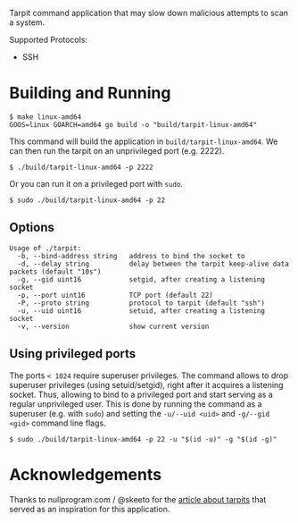 Tarpit command application that may slow down malicious attempts to scan a system.

Supported Protocols:

- SSH

# Building and Running

```
$ make linux-amd64
GOOS=linux GOARCH=amd64 go build -o "build/tarpit-linux-amd64"
```

This command will build the application in `build/tarpit-linux-amd64`. We can then run the tarpit on an unprivileged port (e.g. 2222).

`$ ./build/tarpit-linux-amd64 -p 2222`

Or you can run it on a privileged port with `sudo`.

`$ sudo ./build/tarpit-linux-amd64 -p 22`

## Options

```
Usage of ./tarpit:
  -b, --bind-address string   address to bind the socket to
  -d, --delay string          delay between the tarpit keep-alive data packets (default "10s")
  -g, --gid uint16            setgid, after creating a listening socket
  -p, --port uint16           TCP port (default 22)
  -P, --proto string          protocol to tarpit (default "ssh")
  -u, --uid uint16            setuid, after creating a listening socket
  -v, --version               show current version
```

## Using privileged ports

The ports `< 1024` require superuser privileges. The command allows to drop superuser privileges (using setuid/setgid), right after it acquires a listening socket. Thus, allowing to bind to a privileged port and start serving as a regular unprivileged user. This is done by running the command as a superuser (e.g. with `sudo`) and setting the `-u/--uid <uid>` and `-g/--gid <gid>` command line flags.

`$ sudo ./build/tarpit-linux-amd64 -p 22 -u "$(id -u)" -g "$(id -g)"`

# Acknowledgements

Thanks to nullprogram.com / @skeeto for the [article about tarpits](https://nullprogram.com/blog/2019/03/22/) that served as an inspiration for this application.
